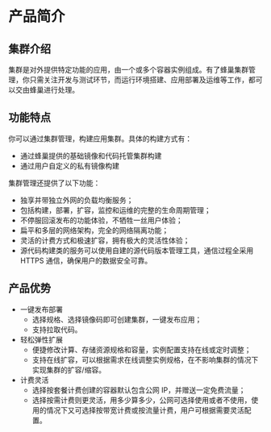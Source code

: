 # 产品简介

## 集群介绍

集群是对外提供特定功能的应用，由一个或多个容器实例组成。有了蜂巢集群管理，你只需关注开发与测试环节，而运行环境搭建、应用部署及运维等工作，都可以交由蜂巢进行处理。

## 功能特点

你可以通过集群管理，构建应用集群。具体的构建方式有：

* 通过蜂巢提供的基础镜像和代码托管集群构建
* 通过用户自定义的私有镜像构建

集群管理还提供了以下功能：

* 独享并带独立外网的负载均衡服务；
* 包括构建，部署，扩容，监控和运维的完整的生命周期管理；
* 不停服回滚发布的功能体验，不牺牲一丝用户体验；
* 扁平和多层的网络架构，完全的网络隔离功能；
* 灵活的计费方式和极速扩容，拥有极大的灵活性体验；
* 源代码构建类的服务可以使用自建的源代码版本管理工具，通信过程全采用 HTTPS 通信，确保用户的数据安全可靠。

## 产品优势

* 一键发布部署
  * 选择规格、选择镜像码即可创建集群，一键发布应用；
  * 支持拉取代码。
* 轻松弹性扩展
  * 便捷修改计算、存储资源规格和容量，实例配置支持在线或定时调整；
  * 支持在线扩容，可以根据需求在线调整实例规格，在不影响集群的情况下实现集群的扩容/缩容。
* 计费灵活
  * 选择按套餐计费创建的容器默认包含公网 IP，并赠送一定免费流量；
  * 选择按需计费则更灵活，用多少算多少，公网可选择使用或者不使用，使用的情况下又可选择按带宽计费或按流量计费，用户可根据需要灵活配置。
